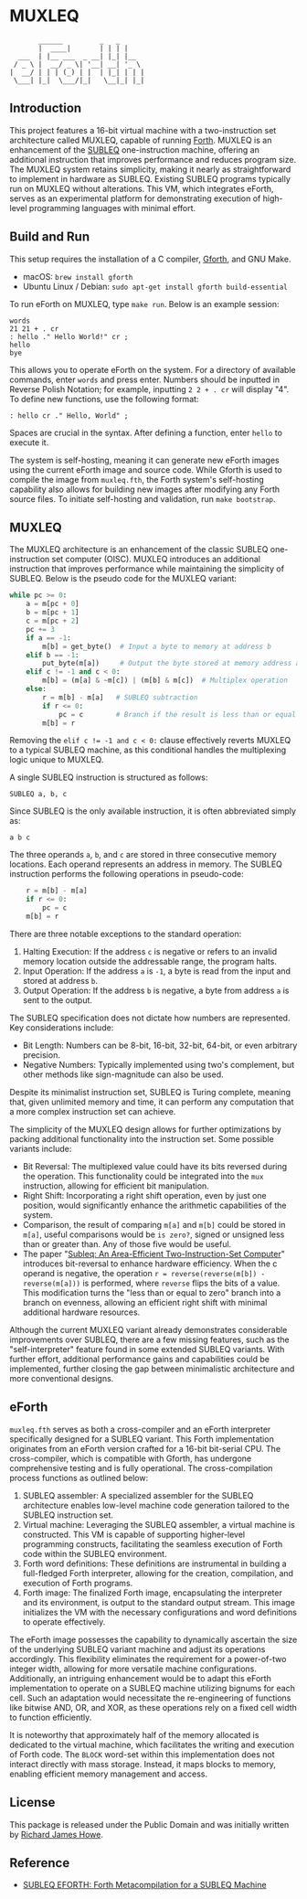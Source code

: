 # MUXLEQ

```
       ______         _   _
       |  ____|       | | | |
  ___  | |__ ___  _ __| |_| |__
 / _ \ |  __/ _ \| '__| __| '_ \
|  __/ | | | (_) | |  | |_| | | |
 \___| |_|  \___/|_|   \__|_| |_|
```

## Introduction
This project features a 16-bit virtual machine with a two-instruction set
architecture called MUXLEQ, capable of running [Forth](https://www.forth.com/forth/).
MUXLEQ is an enhancement of the [SUBLEQ](https://en.wikipedia.org/wiki/One-instruction_set_computer)
one-instruction machine, offering an additional instruction that improves
performance and reduces program size. The MUXLEQ system retains simplicity,
making it nearly as straightforward to implement in hardware as SUBLEQ.
Existing SUBLEQ programs typically run on MUXLEQ without alterations. This VM,
which integrates eForth, serves as an experimental platform for demonstrating
execution of high-level programming languages with minimal effort.

## Build and Run
This setup requires the installation of a C compiler, [Gforth](https://gforth.org/),
and GNU Make.
* macOS: `brew install gforth`
* Ubuntu Linux / Debian: `sudo apt-get install gforth build-essential`

To run eForth on MUXLEQ, type `make run`. Below is an example session:
```
words
21 21 + . cr
: hello ." Hello World!" cr ;
hello
bye
```

This allows you to operate eForth on the system. For a directory of available
commands, enter `words` and press enter. Numbers should be inputted in Reverse
Polish Notation; for example, inputting `2 2 + . cr` will display "4". To define
new functions, use the following format:
```
: hello cr ." Hello, World" ;
```

Spaces are crucial in the syntax. After defining a function, enter `hello` to
execute it.

The system is self-hosting, meaning it can generate new eForth images using
the current eForth image and source code. While Gforth is used to compile the
image from `muxleq.fth`, the Forth system's self-hosting capability also allows
for building new images after modifying any Forth source files. To initiate
self-hosting and validation, run `make bootstrap`.

## MUXLEQ
The MUXLEQ architecture is an enhancement of the classic SUBLEQ one-instruction
set computer (OISC). MUXLEQ introduces an additional instruction that improves 
performance while maintaining the simplicity of SUBLEQ. Below is the pseudo code
for the MUXLEQ variant:
```python
while pc >= 0:
    a = m[pc + 0]
    b = m[pc + 1]
    c = m[pc + 2]
    pc += 3
    if a == -1:
        m[b] = get_byte()  # Input a byte to memory at address b
    elif b == -1:
        put_byte(m[a])     # Output the byte stored at memory address a
    elif c != -1 and c < 0:
        m[b] = (m[a] & ~m[c]) | (m[b] & m[c])  # Multiplex operation
    else:
        r = m[b] - m[a]   # SUBLEQ subtraction
        if r <= 0:
            pc = c        # Branch if the result is less than or equal to zero
        m[b] = r
```

Removing the `elif c != -1 and c < 0:` clause effectively reverts MUXLEQ to a
typical SUBLEQ machine, as this conditional handles the multiplexing logic unique
to MUXLEQ.

A single SUBLEQ instruction is structured as follows:
```
SUBLEQ a, b, c
```

Since SUBLEQ is the only available instruction, it is often abbreviated simply
as:
```
a b c
```

The three operands `a`, `b`, and `c` are stored in three consecutive memory
locations. Each operand represents an address in memory. The SUBLEQ instruction
performs the following operations in pseudo-code:
```python
    r = m[b] - m[a]
    if r <= 0:
        pc = c
    m[b] = r
```

There are three notable exceptions to the standard operation:
1. Halting Execution: If the address `c` is negative or refers to an invalid
   memory location outside the addressable range, the program halts.
2. Input Operation: If the address `a` is `-1`, a byte is read from the input
   and stored at address `b`.
3. Output Operation: If the address `b` is negative, a byte from address `a` is
   sent to the output.

The SUBLEQ specification does not dictate how numbers are represented. Key
considerations include:
- Bit Length: Numbers can be 8-bit, 16-bit, 32-bit, 64-bit, or even arbitrary
  precision.
- Negative Numbers: Typically implemented using two's complement, but other
  methods like sign-magnitude can also be used.

Despite its minimalist instruction set, SUBLEQ is Turing complete, meaning that,
given unlimited memory and time, it can perform any computation that a more
complex instruction set can achieve.

The simplicity of the MUXLEQ design allows for further optimizations by packing
additional functionality into the instruction set.
Some possible variants include:
* Bit Reversal: The multiplexed value could have its bits reversed during the
  operation. This functionality could be integrated into the `mux` instruction,
  allowing for efficient bit manipulation.
* Right Shift: Incorporating a right shift operation, even by just one position,
  would significantly enhance the arithmetic capabilities of the system.
* Comparison, the result of comparing `m[a]` and `m[b]` could be stored in
  `m[a]`, useful comparisons would be `is zero?`, signed or unsigned less than
  or greater than. Any of those five would be useful.
* The paper "[Subleq: An Area-Efficient Two-Instruction-Set Computer](https://janders.eecg.utoronto.ca/pdfs/esl.pdf)"
  introduces bit-reversal to enhance hardware efficiency. When the c operand is
  negative, the operation `r = reverse(reverse(m[b]) - reverse(m[a]))` is
  performed, where `reverse` flips the bits of a value. This modification turns
  the "less than or equal to zero" branch into a branch on evenness, allowing
  an efficient right shift with minimal additional hardware resources.

Although the current MUXLEQ variant already demonstrates considerable
improvements over SUBLEQ, there are a few missing features, such as the
"self-interpreter" feature found in some extended SUBLEQ variants. With further
effort, additional performance gains and capabilities could be implemented,
further closing the gap between minimalistic architecture and more conventional
designs.

## eForth
`muxleq.fth` serves as both a cross-compiler and an eForth interpreter
specifically designed for a SUBLEQ variant. This Forth implementation
originates from an eForth version crafted for a 16-bit bit-serial CPU. The
cross-compiler, which is compatible with Gforth, has undergone comprehensive
testing and is fully operational. The cross-compilation process functions as
outlined below:
1. SUBLEQ assembler: A specialized assembler for the SUBLEQ architecture enables
   low-level machine code generation tailored to the SUBLEQ instruction set.
2. Virtual machine: Leveraging the SUBLEQ assembler, a virtual machine is
   constructed. This VM is capable of supporting higher-level programming
   constructs, facilitating the seamless execution of Forth code within the
   SUBLEQ environment.
3. Forth word definitions: These definitions are instrumental in building
   a full-fledged Forth interpreter, allowing for the creation, compilation,
   and execution of Forth programs.
4. Forth image: The finalized Forth image, encapsulating the interpreter and
   its environment, is output to the standard output stream. This image
   initializes the VM with the necessary configurations and word definitions to
   operate effectively.

The eForth image possesses the capability to dynamically ascertain the size of
the underlying SUBLEQ variant machine and adjust its operations accordingly.
This flexibility eliminates the requirement for a power-of-two integer width,
allowing for more versatile machine configurations. Additionally, an intriguing
enhancement would be to adapt this eForth implementation to operate on a SUBLEQ
machine utilizing bignums for each cell. Such an adaptation would necessitate
the re-engineering of functions like bitwise AND, OR, and XOR, as these
operations rely on a fixed cell width to function efficiently.

It is noteworthy that approximately half of the memory allocated is dedicated to
the virtual machine, which facilitates the writing and execution of Forth code.
The `BLOCK` word-set within this implementation does not interact directly with
mass storage. Instead, it maps blocks to memory, enabling efficient memory
management and access.

## License
This package is released under the Public Domain and was initially written
by [Richard James Howe](https://github.com/howerj).

## Reference
* [SUBLEQ EFORTH: Forth Metacompilation for a SUBLEQ Machine](https://www.amazon.com/dp/B0B5VZWXPL)

